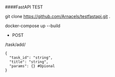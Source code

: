 ####FastAPI TEST

git clone https://github.com/Arnacels/testfastapi.git .

docker-compose up --build


- POST 

/task/add/

    {
      "task_id": "string", 
      "title": "string", 
      "params": {} #Opional
    }
